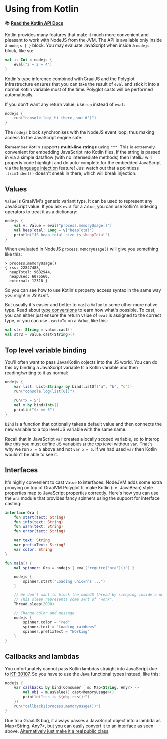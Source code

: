 # Using from Kotlin

📚 **[Read the Kotlin API Docs](kotlin-api/nodejs-interop/net.plan99.nodejs.kotlin/-node-j-s-a-p-i/index.html)**

Kotlin provides many features that make it much more convenient and pleasant to work with NodeJS from the JVM.
The API is available only inside a `nodejs { }` block. You may evaluate JavaScript when inside a `nodejs` block, like so:

```kotlin
val i: Int = nodejs {
    eval("2 + 2 + 4")
}
```

Kotlin's type inference combined with GraalJS and the Polyglot infrastructure ensures that you can take the result
of `eval` and stick it into a normal Kotlin variable most of the time. Polyglot casts will be performed automatically.

If you don't want any return value, use `run` instead of `eval`:

```kotlin
nodejs {
    run("console.log('hi there, world')")
}
```

The `nodejs` block synchronises with the NodeJS event loop, thus making access to the JavaScript engine safe.

Remember Kotlin supports **multi-line strings** using `"""`. This is extremely convenient for embedding
JavaScript into Kotlin files. If the string is passed in via a simple dataflow (with no intermediate methods)
then IntelliJ will properly code highlight and do auto-complete for the embedded JavaScript via the
[language injection](/language-injection) feature! Just watch out that a pointless `.trimIndent()` doesn't
sneak in there, which will break injection. 

## Values

`Value` is GraalVM's generic variant type. It can be used to represent any JavaScript value. If you ask `eval` 
for a `Value`, you can use Kotlin's indexing operators to treat it as a dictionary:

```kotlin
nodejs {
    val v: Value = eval("process.memoryUsage()")
    val heapTotal: Long = v["heapTotal"]
    println("JS heap total size is $heapTotal")
}
``` 

When evaluated in NodeJS `process.memoryUsage()` will give you something like this:

```
> process.memoryUsage()
{ rss: 22847488,
  heapTotal: 9682944,
  heapUsed: 6075560,
  external: 12318 }
```

So you can see how to use Kotlin's property access syntax in the same way you might in JS itself. 

But usually it's easier and better to cast a `Value` to some other more native type. 
Read about [type conversions](/types) to learn how what's possible. To cast, you can either just ensure the return
value of `eval` is assigned to the correct type, or you can use `.cast<T>` on a `Value`, like
this:

```kotlin
val str: String = value.cast()
val str2 = value.cast<String>()
``` 

## Top level variable binding

You'll often want to pass Java/Kotlin objects into the JS world. You can do this by binding a JavaScript variable
to a Kotlin variable and then reading/writing to it as normal:

```kotlin
nodejs {
    var list: List<String> by bind(listOf("a", "b", "c"))
    run("console.log(list[0])")
    
    run("x = 5")
    val x by bind<Int>()
    println("$x == 5") 
}
```

`bind` is a function that optionally takes a default value and then connects the new variable to a top level JS
variable with the same name. 

Recall that in JavaScript `var` creates a locally scoped variable, so to interop like this you must define JS variables
at the top level without `var`. That's why we run `x = 5` above and not `var x = 5`. If we had used `var` then Kotlin
wouldn't be able to see it.

## Interfaces

It's highly convenient to cast `Value` to interfaces. NodeJVM adds some extra proxying on top of GraalVM Polyglot to
make Kotlin (i.e. JavaBean) style properties map to JavaScript properties correctly. Here's how you can use 
the `ora` module that provides fancy spinners using the support for interface casting:

```kotlin
interface Ora {
    fun start(text: String)
    fun info(text: String)
    fun warn(text: String)
    fun error(text: String)

    var text: String
    var prefixText: String?
    var color: String
}

fun main() {
    val spinner: Ora = nodejs { eval("require('ora')()") }

    nodejs {
        spinner.start("Loading unicorns ...")
    }

    // We don't want to block the nodeJS thread by sleeping inside a nodejs{} block.
    // This sleep represents some sort of "work".
    Thread.sleep(2000)

    // Change color and message.
    nodejs {
        spinner.color = "red"
        spinner.text = "Loading rainbows"
        spinner.prefixText = "Working"
    }
}
``` 

## Callbacks and lambdas

You unfortunately cannot pass Kotlin lambdas straight into JavaScript due to [KT-30107](https://youtrack.jetbrains.com/issue/KT-301070).
So you have to use the Java functional types instead, like this:

```kotlin
nodejs {
    var callback1 by bind(Consumer { m: Map<String, Any?> ->
        val obj = m.asValue().cast<MemoryUsage>()
        println("rss is ${obj.rss()}")
    })
    run("callback1(process.memoryUsage())")
}
```

Due to a GraalJS bug, it always passes a JavaScript object into a lambda as Map<String, Any?>, but you can easily 
convert it to an interface as seen above. [Alternatively just make it a real public class](https://github.com/graalvm/graaljs/issues/120).
